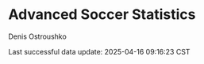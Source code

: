 # Advanced Soccer Statistics
Denis Ostroushko

<!-- gfm -->

Last successful data update: 2025-04-16 09:16:23 CST

